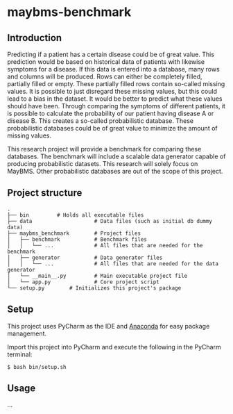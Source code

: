 # maybms-benchmark

## Introduction
Predicting if a patient has a certain disease could be of great value. This prediction would be based on historical data of patients with likewise symptoms for a disease. If this data is entered into a database, many rows and columns will be produced. Rows can either be completely filled, partially filled or empty. These partially filled rows contain so-called missing values. It is possible to just disregard these missing values, but this could lead to a bias in the dataset. It would be better to predict what these values should have been. Through comparing the symptoms of different patients, it is possible to calculate the probability of our patient having disease A or disease B. This creates a so-called probabilistic database. These probabilistic databases could be of great value to minimize the amount of missing values. 

This research project will provide a benchmark for comparing these databases. The benchmark will include a scalable data generator capable of producing probabilistic datasets. This research will solely focus on MayBMS. Other probabilistic databases are out of the scope of this project.

## Project structure
    .
    ├── bin			# Holds all executable files
    ├── data                    # Data files (such as initial db dummy data)
    ├── maybms_benchmark        # Project files
    │   ├── benchmark           # Benchmark files
    │   │   └── ...             # All files that are needed for the benchmark
    │   ├── generator           # Data generator files
    │   │   └── ...             # All files that are needed for the data generator
    │   └── __main__.py         # Main executable project file
    │   └── app.py              # Core project script
    └── setup.py		# Initializes this project's package
	
## Setup

This project uses PyCharm as the IDE and [Anaconda](https://www.anaconda.com/) for easy package management.

Import this project into PyCharm and execute the following in the PyCharm terminal:

```
$ bash bin/setup.sh
```

## Usage

...
